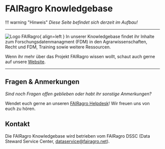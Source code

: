 # FAIRagro Knowledgebase


!!! warning "Hinweis" 
    _Diese Seite befindet sich derzeit im Aufbau!_

---

![Logo FAIRagro](images/Logo_FAIRagro.png){ align=left }
In unserer Knowledgebase findet ihr Inhalte zum Forschungsdatenmanagment (FDM) in den Agrarwissenschaften, Recht und FDM, Training sowie weitere Ressourcen.

Wenn ihr mehr über das Projekt FAIRagro wissen wollt, schaut auch gerne auf unsere [Website](https://fairagro.net).

---

## Fragen & Anmerkungen
_Sind noch Fragen offen geblieben oder habt ihr sonstige Anmerkungen?_

Wendet euch gerne an unseren [FAIRagro Helpdesk](https://fairagro.net/helpdesk)! Wir freuen uns von euch zu hören.


## Kontakt
Die FAIRagro Knowledgebase wird betrieben vom FAIRagro DSSC (Data Steward Service Center, [dataservice@fairagro.net](mailto:dataservice@fairagro.net)).
